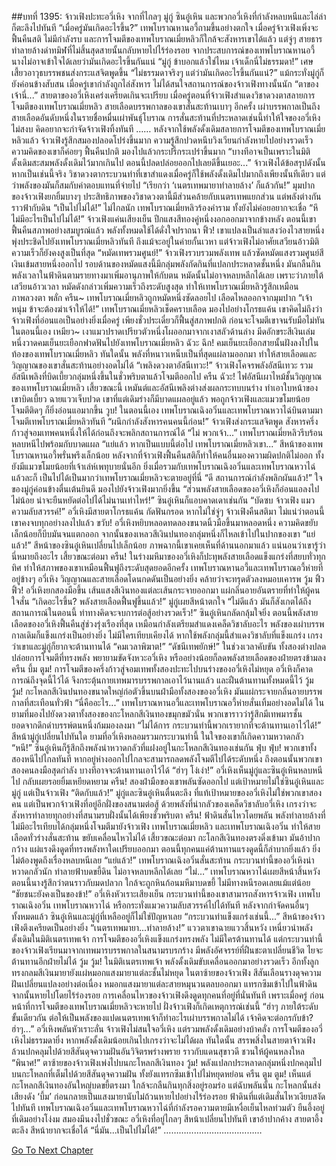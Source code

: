##บทที่ 1395: จ้าวเฟิงปะทะอวี่เหิง
จากที่ไกลๆ มู่กู่ ซินอู๋เหิน และพวกอวี่เหิงที่กำลังหลบหนีและไล่ล่าก็ตะลึงไปทันที
“เมื่อครู่มันเกิดอะไรขึ้น?”
เทพโบราณหานอวี้ถามขึ้นอย่างตกใจ
เมื่อครู่จ้าวเฟิงเพิ่งจะฟื้นคืนสติ ไม่มีกำลังรบ และการโจมตีของเทพโบราณเมี่ยหลิวก็ใกล้จะสังหารเขาได้แล้ว
แต่จู่ๆ สายธารทำลายล้างดำทมิฬที่ไม่สิ้นสุดสายนั้นกลับหายไปไร้ร่องรอย
จากประสบการณ์ของเทพโบราณหานอวี้ นางไม่อาจเข้าใจได้เลยว่ามันเกิดอะไรขึ้นกันแน่
“มู่กู่ ข้าบอกแล้วใช่ไหม เจ้าเด็กนี่ไม่ธรรมดา!”
เศษเสี้ยวอาวุธบรรพชนส่งกระแสจิตพูดขึ้น
“ไม่ธรรมดาจริงๆ แต่ว่ามันเกิดอะไรขึ้นกันแน่?”
แม้กระทั่งมู่กู่ก็ยังค่อนข้างสับสน
เมื่อครู่เขากำลังถูกไล่สังหาร ไม่ได้สนใจสถานการณ์ของจ้าวเฟิงทางนั้นนัก
“ตาของเจ้านี่...”
สายตาของอวี่เหิงเคร่งเครียดเกินจะเปรียบ
เมื่อครู่ตอนที่จ้าวเฟิงสำแดงวิชาดวงตาสลายการโจมตีของเทพโบราณเมี่ยหลิว สายเลือดบรรพกาลของเขาสั่นสะท้านเบาๆ อีกครั้ง
เผ่าบรรพกาลเป็นถึงสายเลือดอันดับหนึ่งในรายชื่อหมื่นเผ่าพันธุ์โบราณ การสั่นสะท้านที่ประหลาดเช่นนี้ทำให้ใจของอวี่เหิงไม่สงบ คิดอยากจะกำจัดจ้าวเฟิงทิ้งทันที
……
หลังจากใช้พลังดั้งเดิมสลายการโจมตีของเทพโบราณเมี่ยหลิวแล้ว จ้าวเฟิงรู้สึกสมองปลอดโปร่งขึ้นมาก
ความรู้สึกปวดหนึบวิงเวียนกำลังหายไปอย่างรวดเร็ว ความคิดของเขาก็ค่อยๆ ฟื้นคืนปกติ มองไปแล้วกระปรี้กระเปร่าขึ้นมาก
“บางทีอาจเป็นเพราะในมิติดั้งเดิมสะสมพลังดั้งเดิมไว้มากเกินไป ตอนนี้ปลดปล่อยออกไปเลยดีขึ้นเยอะ...”
จ้าวเฟิงได้ข้อสรุปดังนั้น
หากเป็นเช่นนี้จริง วิชาดวงตากระบวนท่าที่เขาสำแดงเมื่อครู่ก็ใช้พลังดั้งเดิมไปมากถึงเพียงนั้นทีเดียว
แต่ว่าพลังของมันก็สมกับค่าตอบแทนที่จ่ายไป
“เรียกว่า ‘เนตรเทพมายาทำลายล้าง’ ก็แล้วกัน!”
มุมปากของจ้าวเฟิงยกยิ้มบางๆ
ประสิทธิภาพของวิชาดวงตานี้มีส่วนคล้ายกับเนตรเทพแยกส่วน แต่พลังต่างกันราวฟ้ากับดิน
“เป็นไปไม่ได้!”
ไม่ไกลนัก เทพโบราณเมี่ยหลิวร้องคำราม ทั้งยังไม่ค่อยอยากจะเชื่อ
“หึ ไม่มีอะไรเป็นไปไม่ได้!”
จ้าวเฟิงแค่นเสียงเย็น ปีกแสงสีทองคู่หนึ่งงอกออกมาจากข้างหลัง
ตอนนี้เขาฟื้นคืนสภาพอย่างสมบูรณ์แล้ว พลังทั้งหมดใช้ได้ดั่งใจปราถนา
ฟิ้ว!
เขาแปลงเป็นลำแสงว่องไวสายหนึ่ง พุ่งประชิดไปยังเทพโบราณเมี่ยหลิวทันที
ถึงแม้จะอยู่ในค่ายกั้นเวหา แต่จ้าวเฟิงไม่อาศัยเสวียนอ้าวมิติ ความเร็วก็ยังคงสูงเป็นที่สุด
“หมัดเทพรวมศูนย์!”
จ้าวเฟิงรวบรวมพลังเทพ แล้วซัดหมัดแสงรวมศูนย์สีเงินเข้มสายหนึ่งออกไป
รอบด้านของหมัดแสงนี้มีกลุ่มพลังกัดกินที่แปลกประหลาดชั้นหนึ่ง มันกลืนกินพลังเวลาในฟ้าดินตามรายทางมาเพิ่มอานุภาพให้กับตน
หมัดนั้นไม่อาจหลบหลีกได้เลย
เพราะว่าภายใต้เสวียนอ้าวเวลา หมัดดังกล่าวเพิ่มความเร็วถึงระดับสูงสุด ทำให้เทพโบราณเมี่ยหลิวรู้สึกเหมือนภาพลวงตา
พลั่ก ครืน~
เทพโบราณเมี่ยหลิวถูกหมัดหนึ่งซัดลอยไป เลือดไหลออกจากมุมปาก
“เจ้าหนุ่ม ข้าจะต้องฆ่าเจ้าให้ได้!”
เทพโบราณเมี่ยหลิวเช็ดคราบเลือด มองไปอย่างโกรธแค้น
เขาคิดไม่ถึงว่าจ้าวเฟิงที่อ่อนแอเป็นอย่างยิ่งเมื่อครู่ เพียงชั่วประเดี๋ยวก็ฟื้นสู่สภาพปกติ ก่อนจะโจมตีเขาจนรับมือไม่ทัน
ในตอนนี้เอง
เหมียว~
เงาแมวปราดเปรียวตัวหนึ่งโผออกมาจากเงาสลัวด้านล่าง มีดอักขระสีเงินเล่มหนึ่งวาดคมเย็นยะเยือกฟาดฟันไปยังเทพโบราณเมี่ยหลิว
ฉัวะ ฉึก!
คมเย็นยะเยือกสายนั้นฝังลงไปในท้องของเทพโบราณเมี่ยหลิว
ทันใดนั้น พลังที่หนาวเหน็บเป็นที่สุดแผ่ลามออกมา ทำให้สายเลือดและวิญญาณของเขาสั่นสะท้านอย่างอดไม่ได้
“เพลิงดวงตาอัสนีเทวะ!”
จ้าวเฟิงโคจรพลังอัสนีเทวะ รวมอัสนีเพลิงที่บิดเบี้ยวกลุ่มหนึ่งขึ้นในชั่วพริบตาแล้วโจมตีออกไป
ครืน ฉัวะ!
ไฟอัสนีเผาไหม้ชั้นวิญญาณของเทพโบราณเมี่ยหลิว
เสี้ยวขณะนี้ เหมันต์และอัสนีเพลิงต่างส่งผลกระทบบนร่าง ทำเอาใบหน้าของเขาบิดเบี้ยว ฉายแววเจ็บปวด
เขาที่แต่เดิมร่างก็มีบาดแผลอยู่แล้ว พอถูกจ้าวเฟิงและแมวขโมยน้อยโจมตีติดๆ ก็ยิ่งอ่อนแอมากขึ้น
วูบ!
ในตอนนี้เอง เทพโบราณเฉิงอวิ๋นและเทพโบราณหวาไฉ่บินตามมา โจมตีเทพโบราณเมี่ยหลิวทันที
“ผนึกกำลังสังหารคนคนนี้ก่อน!”
จ้าวเฟิงส่งกระแสจิตพูด
สังหารครึ่งก้าวสู่จอมเทพคนหนึ่งให้ได้ก่อนถึงจะพลิกสถานการณ์ได้
“ไม่ พวกเจ้า...”
เทพโบราณเมี่ยหลิวรีบร้อนหลบหนีไปพร้อมกับบาดแผล
“แย่แล้ว หากเป็นแบบนี้ต่อไป เทพโบราณเมี่ยหลิวเขา...”
สีหน้าของเทพโบราณหานอวี้พรั่นพรึงเล็กน้อย
หลังจากที่จ้าวเฟิงฟื้นคืนสติก็ทำให้คนอื่นมองความผิดปกติไม่ออก ทั้งยังมีแมวขโมยน้อยที่เจ้าเล่ห์เพทุบายนั่นอีก ยิ่งเมื่อรวมกับเทพโบราณเฉิงอวิ๋นและเทพโบราณหวาไฉ่แล้วละก็
เป็นไปได้เป็นมากว่าเทพโบราณเมี่ยหลิวจะตายอยู่ที่นี่
“ดี สถานการณ์กำลังพลิกผันแล้ว!”
ใจของมู่กู่ค่อนข้างตื่นเต้นยินดี มองไปยังจ้าวเฟิงมากยิ่งขึ้น
“ส่วนพลังสายเลือดของอวี่เหิงก็อ่อนแอลงไปไม่น้อย น่าจะยืนหยัดต่อไปได้ไม่นานเท่าไหร่!”
ซินอู๋เหินก็แอบคาดเดาเช่นกัน
“บัดซบ จ้าวเฟิง แมวความลับสวรรค์!”
อวี่เหิงมีสายตาโกรธแค้น กัดฟันกรอด
หากไม่ใช่จู่ๆ จ้าวเฟิงคืนสติมา ไม่แน่ว่าตอนนี้เขาคงจบทุกอย่างลงไปแล้ว
ขวับ!
อวี่เหิงหยิบหลอดทดลองขนาดนิ้วมือขึ้นมาหลอดหนึ่ง ความคิดขยับเล็กน้อยก็บีบมันจนแตกออก
จากนั้นของเหลวสีเงินปนทองกลุ่มหนึ่งก็ไหลเข้าไปในปากของเขา
“แย่แล้ว!”
สีหน้าของซินอู๋เหินเปลี่ยนไปเล็กน้อย
ภาพฉากนี้เขาเคยเห็นที่ด้านนอกมาแล้ว แน่นอนว่าเขารู้ว่านี่หมายถึงอะไร
เสี้ยวขณะต่อมา
ครืน!
ในร่างมหึมาของอวี่เหิงก็ปะทุพลังสายเลือดแข็งแกร่งที่สยบทั่วทุกทิศ ทำให้สภาพของเขาเหมือนฟื้นฟูถึงระดับสุดยอดอีกครั้ง
เทพโบราณหานอวี้และเทพโบราณอวี้ห่ายที่อยู่ข้างๆ อวี่เหิง วิญญาณและสายเลือดโดนกดดันเป็นอย่างยิ่ง คล้ายว่าจะทรุดตัวลงหมอบเคารพ
วู้ม ฟิ้ว ฟิ้ว!
อวี่เหิงยกสองมือขึ้น เส้นแสงสีเงินทองแต่ละเส้นกระจายออกมา แผ่กลิ่นอายอันตรายที่ทำให้ผู้คนใจสั่น
“เกิดอะไรขึ้น? พลังสายเลือดฟื้นฟูขึ้นแล้ว!”
มู่กู่เผยสีหน้าตกใจ
“ไม่ดีแล้ว มันก็สังเกตได้ถึงสถานการณ์ในตอนนี้ ท่าทางคิดจะจบการต่อสู้อย่างรวดเร็ว!”
ซินอู๋เหินกลัดกลุ้มใจยิ่ง
ตอนนี้พลังสายเลือดของอวี่เหิงฟื้นคืนสู่ช่วงรุ่งเรืองที่สุด เหมือนกำลังเตรียมสำแดงเคล็ดวิชาลับอะไร
พลังของเผ่าบรรพกาลเดิมก็แข็งแกร่งเป็นอย่างยิ่ง ไม่มีใครเทียบเคียงได้ หากใช้พลังกลุ่มนี้สำแดงวิชาลับที่แข็งแกร่ง เกรงว่าเขาและมู่กู่ก็ยากจะต้านทานได้
“คมเวลาพิฆาต!”
“ดัชนีเทพยักษ์!”
ในช่วงเวลาคับขัน ทั้งสองต่างปลดปล่อยการโจมตีที่ทรงพลัง พยายามขัดจังหวะอวี่เหิง หรืออย่างน้อยก็ลดพลังสายเลือดของฝ่ายตรงข้ามลง
ครืน บึ้ม ตูม!
การโจมตีของครึ่งก้าวสู่จอมเทพทั้งสองปะทะไปบนร่างของอวี่เหิงไม่หยุด
อวี่เหิงก็คาดการณ์ถึงจุดนี้ไว้ได้ จึงกระตุ้นกายเทพมารบรรพกาลเอาไว้นานแล้ว และฝืนต้านทานทั้งหมดนี้ไว้
วู้ม วู้ม!
กะโหลกสีเงินปนทองขนาดใหญ่ก่อตัวขึ้นบนฝ่ามือทั้งสองของอวี่เหิง มันแผ่กระจายกลิ่นอายบรรพกาลที่สะเทือนทั่วฟ้า
“นี่คืออะไร...”
เทพโบราณหานอวี้และเทพโบราณอวี้ห่ายสั่นเทิ้มอย่างอดไม่ได้
ในยามที่มองไปยังดวงตาทั้งสองของกะโหลกสีเงินทองขมุกขมัวนั่น พวกเขาราวว่ารู้สึกมีเทพมารชั้นยอดจากดึกดำบรรพ์ตนหนึ่งก้มมองลงมา
“ไม่ได้การ กระบวนท่านี้พวกเรายากที่จะต้านทานเอาไว้ได้!”
สีหน้ามู่กู่เปลี่ยนไปทันใด
ยามที่อวี่เหิงหลอมรวมกระบวนท่านี้ ในใจของเขาก็เกิดความหวาดกลัว
“หนี!”
ซินอู๋เหินก็รู้สึกถึงพลังน่าหวาดกลัวที่แฝงอยู่ในกะโหลกสีเงินทองเช่นกัน
ฟุ่บ ฟุ่บ!
พวกเขาทั้งสองหนีไปไกลทันที
หากอยู่ห่างออกไปไกลจะสามารถลดพลังโจมตีไปได้ระดับหนึ่ง ถึงตอนนั้นพวกเขาสองคนลงมือสุดกำลัง บางทีอาจจะต้านทานเอาไว้ได้
“ฮ่าๆ โง่เง่า!”
อวี่เหิงเห็นมู่กู่และซินอู๋เหินหลบหนีไป กลับเผยรอยยิ้มเหยียดหยาม
ครืน!
สองฝ่ามือของเขาพลันซัดออกไป แต่เป้าหมายไม่ใช่ซินอู๋เหินและมู่กู่ แต่เป็นจ้าวเฟิง
“ติดกับแล้ว!”
มู่กู่และซินอู๋เหินตื่นตะลึง
ที่แท้เป้าหมายของอวี่เหิงไม่ใช่พวกเขาสองคน แต่เป็นพวกจ้าวเฟิงที่อยู่อีกฝั่งของสนามต่อสู้
ด้วยพลังที่น่ากลัวของเคล็ดวิชาลับอวี่เหิง เกรงว่าจะสังหารทำลายทุกอย่างที่สนามรบฝั่งนั้นได้เพียงชั่วพริบตา
ครืน!
ฟ้าดินสั่นไหวโดยพลัน พลังทำลายล้างที่ไม่มีอะไรเทียบได้กลุ่มหนึ่งโจมตีมายังจ้าวเฟิง เทพโบราณเมี่ยหลิว และเทพโบราณเฉิงอวิ๋น ทำให้สายเลือดทั่วร่างสั่นสะท้าน ขยับเคลื่อนไหวไม่ได้
เสี้ยวขณะต่อมา กะโลกสีเงินทองตรงดิ่งเข้ามา มันอ้าปากกว้าง แผ่แรงดึงดูดที่ทรงพลังหาใดเปรียบออกมา
ตอนนี้ทุกคนแค่ต้านทานแรงดูดนี้ก็ลำบากยิ่งแล้ว ยิ่งไม่ต้องพูดถึงเรื่องหลบหนีเลย
“แย่แล้ว!”
เทพโบราณเฉิงอวิ๋นสั่นสะท้าน
กระบวนท่านี้ของอวี่เหิงน่าหวาดกลัวนัก ทำลายฟ้าบดขยี้ดิน ไม่อาจหลบหลีกได้เลย
“ไม่…”
เทพโบราณหวาไฉ่เผยสีหน้าสิ้นหวัง
ตอนนี้นางรู้สึกว่าตนราวกับมดปลวก ใกล้จะถูกหินก้อนมหึมาบดขยี้ ไม่มีทางหนีรอดเลยแม้แต่น้อย
“ชัยชนะยังคงเป็นของข้า!”
อวี่เหิงหัวเราะเสียงเย็น
กระบวนท่านี้ของเขาสามารถสังหารจ้าวเฟิง เทพโบราณเฉิงอวิ๋น เทพโบราณหวาไฉ่ หรือกระทั่งแมวความลับสวรรค์ไปได้ทันที
หลังจากกำจัดคนอื่นๆ ทั้งหมดแล้ว ซินอู๋เหินและมู่กู่ที่เหลืออยู่ก็ไม่ใช่ปัญหาเลย
“กระบวนท่าแข็งแกร่งเช่นนี้...”
สีหน้าของจ้าวเฟิงตึงเครียดเป็นอย่างยิ่ง
“เนตรเทพมายา...ทำลายล้าง!”
แววตาเขาฉายแววสิ้นหวัง เหนี่ยวนำพลังดั้งเดิมในมิติเนตรเทพเจ้า
การโจมตีของอวี่เหิงแข็งแกร่งทรงพลัง ไม่มีใครต้านทานได้
แต่กระบวนท่านี้ของจ้าวเฟิงเรียนมาจากเทพมารบรรพกาลในสนามรบรกร้าง มีพลังอัศจรรย์ที่ฝืนชะตาเปลี่ยนชีวิต ไยจะต้านทานอีกฝ่ายไม่ได้
วู้ม วู้ม!
ในมิติเนตรเทพเจ้า พลังดั้งเดิมขับเคลื่อนออกมาอย่างรวดเร็ว อีกทั้งลูกทรงกลมสีเงินมายายังแผ่หมอกแสงมายาแต่ละชั้นไม่หยุด
ในตาซ้ายของจ้าวเฟิง สีสันเลือนรางดุจความฝันเปลี่ยนแปลงอย่างต่อเนื่อง หมอกแสงมายาแต่ละสายหมุนวนตลบออกมา แทรกซึมเข้าไปในฟ้าดิน จากนั้นหายไปโดยไร้ร่องรอย
การเคลื่อนไหวของจ้าวเฟิงดึงดูดทุกคนที่อยู่ที่นั่นทันที
เพราะเมื่อครู่ ก่อนหน้าที่การโจมตีของเทพโบราณเมี่ยหลิวจะหายไป ฝั่งจ้าวเฟิงก็เกิดเหตุการณ์เช่นนี้
“ฮ่าๆ ภายใต้ระดับขั้นเดียวกัน ต่อให้เป็นพลังของแปดเนตรเทพเจ้าก็ทำอะไรเผ่าบรรพกาลไม่ได้ เจ้าคิดจะต่อกรกับข้า? ฮ่าๆ...”
อวี่เหิงพลันหัวเราะลั่น
จ้าวเฟิงไม่สนใจอวี่เหิง แต่รวมพลังดั้งเดิมอย่างบ้าคลั่ง
การโจมตีของอวี่เหิงไม่ธรรมดายิ่ง หากพลังดั้งเดิมน้อยเกินไปเกรงว่าจะไม่ได้ผล
ทันใดนั้น
สรรพสิ่งในสายตาจ้าวเฟิงล้วนปกคลุมไปด้วยสีสันดุจความฝันอันวิจิตรพร่างพราย ราวกับแดนสุขาวดี ชวนให้ผู้คนหลงใหล
“พินาศ!”
ตาซ้ายของจ้าวเฟิงเพ่งไปบนกะโหลกสีเงินทอง
วู้ม!
พลังแปลกประหลาดกลุ่มหนึ่งปกคลุมไปบนกะโหลกที่เต็มไปด้วยสีสันดุจความฝัน ทั้งยังแทรกซึมเข้าไปไม่หยุดหย่อน
ครืน ตูม ตูม!
เห็นแต่กะโหลกสีเงินทองอันใหญ่บดขยี้ตรงมา ใกล้จะกลืนกินทุกสิ่งอยู่รอมร่อ
แต่ฉับพลันนั้น
กะโหลกนั้นส่งเสียงดัง ‘บึ้ม’ ก่อนกลายเป็นแสงมายานับไม่ถ้วนหายไปอย่างไร้ร่องรอย
ฟ้าดินที่แต่เดิมสั่นไหวเงียบสงัดไปทันที
เทพโบราณเฉิงอวิ๋นและเทพโบราณหวาไฉ่ที่กำลังรอความตายมีเหงื่อเย็นไหลท่วมตัว ยืนอึ้งอยู่ที่เดิมอย่างโง่งม สมองมึนงงไปชั่วขณะ
อวี่เหิงที่อยู่ไกลๆ สีหน้าเปลี่ยนไปทันที เขาอ้าปากค้าง สายตาอึ้งตะลึง สีหน้ายากจะเชื่อได้
“นี่มัน...เป็นไปไม่ได้!”
…………………………………


[Go To Next Chapter]( ./252.md)